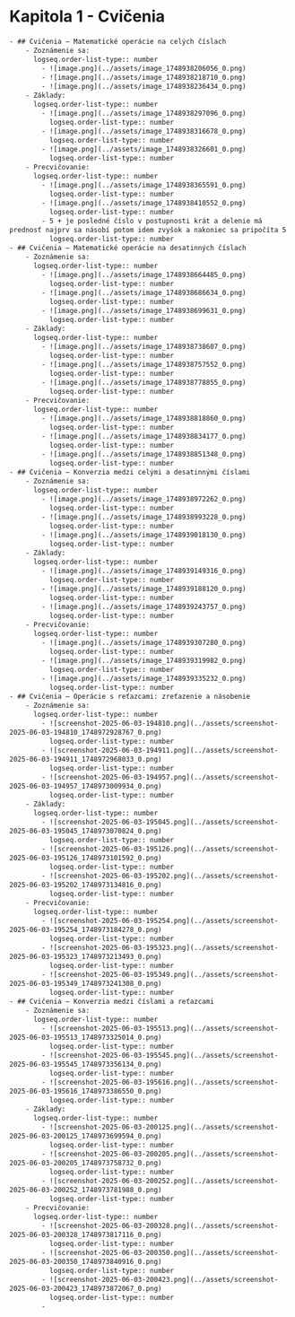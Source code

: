 # Kapitola 1 - Cvičenia
	- ## Cvičenia – Matematické operácie na celých číslach
		- Zoznámenie sa:
		  logseq.order-list-type:: number
			- ![image.png](../assets/image_1748938206056_0.png)
			- ![image.png](../assets/image_1748938218710_0.png)
			- ![image.png](../assets/image_1748938236434_0.png)
		- Základy:
		  logseq.order-list-type:: number
			- ![image.png](../assets/image_1748938297096_0.png)
			  logseq.order-list-type:: number
			- ![image.png](../assets/image_1748938316678_0.png)
			  logseq.order-list-type:: number
			- ![image.png](../assets/image_1748938326601_0.png)
			  logseq.order-list-type:: number
		- Precvičovanie:
		  logseq.order-list-type:: number
			- ![image.png](../assets/image_1748938365591_0.png)
			  logseq.order-list-type:: number
			- ![image.png](../assets/image_1748938410552_0.png)
			  logseq.order-list-type:: number
			- 5 + je posledné číslo v postupnosti krát a delenie má prednosť najprv sa násobí potom idem zvyšok a nakoniec sa pripočíta 5
			  logseq.order-list-type:: number
	- ## Cvičenia – Matematické operácie na desatinných číslach
		- Zoznámenie sa:
		  logseq.order-list-type:: number
			- ![image.png](../assets/image_1748938664485_0.png)
			  logseq.order-list-type:: number
			- ![image.png](../assets/image_1748938686634_0.png)
			  logseq.order-list-type:: number
			- ![image.png](../assets/image_1748938699631_0.png)
			  logseq.order-list-type:: number
		- Základy:
		  logseq.order-list-type:: number
			- ![image.png](../assets/image_1748938738607_0.png)
			  logseq.order-list-type:: number
			- ![image.png](../assets/image_1748938757552_0.png)
			  logseq.order-list-type:: number
			- ![image.png](../assets/image_1748938778855_0.png)
			  logseq.order-list-type:: number
		- Precvičovanie:
		  logseq.order-list-type:: number
			- ![image.png](../assets/image_1748938818860_0.png)
			  logseq.order-list-type:: number
			- ![image.png](../assets/image_1748938834177_0.png)
			  logseq.order-list-type:: number
			- ![image.png](../assets/image_1748938851348_0.png)
			  logseq.order-list-type:: number
	- ## Cvičenia – Konverzia medzi celými a desatinnými číslami
		- Zoznámenie sa:
		  logseq.order-list-type:: number
			- ![image.png](../assets/image_1748938972262_0.png)
			  logseq.order-list-type:: number
			- ![image.png](../assets/image_1748938993228_0.png)
			  logseq.order-list-type:: number
			- ![image.png](../assets/image_1748939018130_0.png)
			  logseq.order-list-type:: number
		- Základy:
		  logseq.order-list-type:: number
			- ![image.png](../assets/image_1748939149316_0.png)
			  logseq.order-list-type:: number
			- ![image.png](../assets/image_1748939188120_0.png)
			  logseq.order-list-type:: number
			- ![image.png](../assets/image_1748939243757_0.png)
			  logseq.order-list-type:: number
		- Precvičovanie:
		  logseq.order-list-type:: number
			- ![image.png](../assets/image_1748939307280_0.png)
			  logseq.order-list-type:: number
			- ![image.png](../assets/image_1748939319982_0.png)
			  logseq.order-list-type:: number
			- ![image.png](../assets/image_1748939335232_0.png)
			  logseq.order-list-type:: number
	- ## Cvičenia – Operácie s reťazcami: zreťazenie a násobenie
		- Zoznámenie sa:
		  logseq.order-list-type:: number
			- ![screenshot-2025-06-03-194810.png](../assets/screenshot-2025-06-03-194810_1748972928767_0.png)
			  logseq.order-list-type:: number
			- ![screenshot-2025-06-03-194911.png](../assets/screenshot-2025-06-03-194911_1748972968033_0.png)
			  logseq.order-list-type:: number
			- ![screenshot-2025-06-03-194957.png](../assets/screenshot-2025-06-03-194957_1748973009934_0.png)
			  logseq.order-list-type:: number
		- Základy:
		  logseq.order-list-type:: number
			- ![screenshot-2025-06-03-195045.png](../assets/screenshot-2025-06-03-195045_1748973070824_0.png)
			  logseq.order-list-type:: number
			- ![screenshot-2025-06-03-195126.png](../assets/screenshot-2025-06-03-195126_1748973101592_0.png)
			  logseq.order-list-type:: number
			- ![screenshot-2025-06-03-195202.png](../assets/screenshot-2025-06-03-195202_1748973134816_0.png)
			  logseq.order-list-type:: number
		- Precvičovanie:
		  logseq.order-list-type:: number
			- ![screenshot-2025-06-03-195254.png](../assets/screenshot-2025-06-03-195254_1748973184278_0.png)
			  logseq.order-list-type:: number
			- ![screenshot-2025-06-03-195323.png](../assets/screenshot-2025-06-03-195323_1748973213493_0.png)
			  logseq.order-list-type:: number
			- ![screenshot-2025-06-03-195349.png](../assets/screenshot-2025-06-03-195349_1748973241308_0.png)
			  logseq.order-list-type:: number
	- ## Cvičenia – Konverzia medzi číslami a reťazcami
		- Zoznámenie sa:
		  logseq.order-list-type:: number
			- ![screenshot-2025-06-03-195513.png](../assets/screenshot-2025-06-03-195513_1748973325014_0.png)
			  logseq.order-list-type:: number
			- ![screenshot-2025-06-03-195545.png](../assets/screenshot-2025-06-03-195545_1748973356134_0.png)
			  logseq.order-list-type:: number
			- ![screenshot-2025-06-03-195616.png](../assets/screenshot-2025-06-03-195616_1748973386550_0.png)
			  logseq.order-list-type:: number
		- Základy:
		  logseq.order-list-type:: number
			- ![screenshot-2025-06-03-200125.png](../assets/screenshot-2025-06-03-200125_1748973699594_0.png)
			  logseq.order-list-type:: number
			- ![screenshot-2025-06-03-200205.png](../assets/screenshot-2025-06-03-200205_1748973758732_0.png)
			  logseq.order-list-type:: number
			- ![screenshot-2025-06-03-200252.png](../assets/screenshot-2025-06-03-200252_1748973781988_0.png)
			  logseq.order-list-type:: number
		- Precvičovanie:
		  logseq.order-list-type:: number
			- ![screenshot-2025-06-03-200328.png](../assets/screenshot-2025-06-03-200328_1748973817116_0.png)
			  logseq.order-list-type:: number
			- ![screenshot-2025-06-03-200350.png](../assets/screenshot-2025-06-03-200350_1748973840916_0.png)
			  logseq.order-list-type:: number
			- ![screenshot-2025-06-03-200423.png](../assets/screenshot-2025-06-03-200423_1748973872067_0.png)
			  logseq.order-list-type:: number
			-